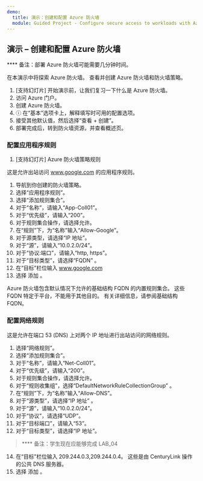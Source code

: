```yaml
---
demo:
  title: 演示：创建和配置 Azure 防火墙
  module: Guided Project - Configure secure access to workloads with Azure virtual networking services
---
```

## 演示 – 创建和配置 Azure 防火墙

**** 备注：部署 Azure 防火墙可能需要几分钟时间。

在本演示中将探索 Azure 防火墙。
查看并创建 Azure 防火墙和防火墙策略。
1.  [支持幻灯片] 开始演示前，让我们复习一下什么是 Azure 防火墙。
2.  访问 Azure 门户。
3.  创建 Azure 防火墙。
4.   ⓘ 在“基本”选项卡上，解释填写时可用的配置选项。 
5.  接受其他默认值，然后选择“查看 + 创建”。
6.  部署完成后，转到防火墙资源，并查看概述页。 


### 配置应用程序规则 

1. [支持幻灯片] Azure 防火墙策略规则

这是允许出站访问 www.google.com 的应用程序规则。
1.  导航到你创建的防火墙策略。
2.  选择“应用程序规则”。
3.  选择“添加规则集合”。
4.  对于“名称”，请输入“App-Coll01”。
5.  对于“优先级”，请输入“200”。
6.  对于规则集合操作，请选择允许。
7.  在“规则”下，为“名称”输入“Allow-Google”。
8.  对于源类型，请选择“IP 地址”。
9.  对于“源”，请输入“10.0.2.0/24”。
10. 对于“协议:端口”，请输入“http, https”。
11. 对于“目标类型”，请选择“FQDN” 。
12. 在“目标”栏位输入 www.google.com
13. 选择 添加 。

Azure 防火墙包含默认情况下允许的基础结构 FQDN 的内置规则集合。 这些 FQDN 特定于平台，不能用于其他目的。 有关详细信息，请参阅基础结构 FQDN。

### 配置网络规则
这是允许在端口 53 (DNS) 上对两个 IP 地址进行出站访问的网络规则。
1.  选择“网络规则”。
2.  选择“添加规则集合”。
3.  对于“名称”，请输入“Net-Coll01”。
4.  对于“优先级”，请输入“200”。
5.  对于规则集合操作，请选择允许。
6.  对于“规则收集组”，选择“DefaultNetworkRuleCollectionGroup” 。
7.  在“规则”下，为“名称”输入“Allow-DNS”。
8.  对于“源类型”，请选择“IP 地址” 。
9.  对于“源”，请输入“10.0.2.0/24”。
10. 对于“协议”，请选择“UDP”。
11. 对于“目标端口”，请输入“53”。
12. 对于“目标类型”，请选择“IP 地址”。

>**** 备注：学生现在应能够完成 LAB_04
14. 在“目标”栏位输入 209.244.0.3,209.244.0.4。
这些是由 CenturyLink 操作的公共 DNS 服务器。
15. 选择 添加 。

